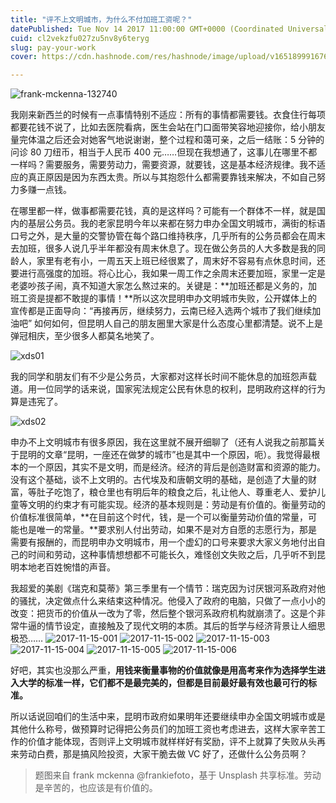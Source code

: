 ```yaml
---
title: "评不上文明城市，为什么不付加班工资呢？"
datePublished: Tue Nov 14 2017 11:00:00 GMT+0000 (Coordinated Universal Time)
cuid: cl2vekzfu027zu5nv8y6teryg
slug: pay-your-work
cover: https://cdn.hashnode.com/res/hashnode/image/upload/v1651899916767/0PLOUXHOg.jpg

---
```


![frank-mckenna-132740](https://i.imgur.com/yWwyE8N.jpg)

我刚来新西兰的时候有一点事情特别不适应：所有的事情都需要钱。衣食住行每项都要花钱不说了，比如去医院看病，医生会站在门口面带笑容地迎接你，给小朋友量完体温之后还会对她客气地说谢谢，整个过程和蔼可亲，之后一结账：5 分钟的问诊 80 刀纽币，相当于人民币 400 元……但现在我想通了，这事儿在哪里不都一样吗？需要服务，需要劳动力，需要资源，就要钱，这是基本经济规律。我不适应的真正原因是因为东西太贵。所以与其抱怨什么都需要靠钱来解决，不如自己努力多赚一点钱。

在哪里都一样，做事都需要花钱，真的是这样吗？可能有一个群体不一样，就是国内的基层公务员。我的老家昆明今年以来都在努力申办全国文明城市，满街的标语口号之外，是大量的交警协管在每个路口维持秩序，几乎所有的公务员都会在周末去加班，很多人说几乎半年都没有周末休息了。现在做公务员的人大多数是我的同龄人，家里有老有小，一周五天上班已经很累了，周末好不容易有点休息时间，还要进行高强度的加班。将心比心，我如果一周工作之余周末还要加班，家里一定是老婆吵孩子闹，真不知道大家怎么熬过来的。关键是：**加班还都是义务的，加班工资是提都不敢提的事情！**所以这次昆明申办文明城市失败，公开媒体上的宣传都是正面导向：“再接再厉，继续努力，云南已经入选两个城市了我们继续加油吧” 如何如何，但昆明人自己的朋友圈里大家是什么态度心里都清楚。说不上是弹冠相庆，至少很多人都莫名地笑了。

![xds01](https://i.imgur.com/ept0a9W.jpg)

我的同学和朋友们有不少是公务员，大家都对这样长时间不能休息的加班怨声载道。用一位同学的话来说，国家宪法规定公民有休息的权利，昆明政府这样的行为算是违宪了。

![xds02](https://i.imgur.com/CBmAZjE.jpg)


申办不上文明城市有很多原因，我在这里就不展开细聊了（还有人说我之前那篇关于昆明的文章“昆明，一座还在做梦的城市”也是其中一个原因，呃）。我觉得最根本的一个原因，其实不是文明，而是经济。经济的背后是创造财富和资源的能力。没有这个基础，谈不上文明的。古代埃及和唐朝文明的基础，是创造了大量的财富，等肚子吃饱了，粮仓里也有明后年的粮食之后，礼让他人、尊重老人、爱护儿童等文明的约束才有可能实现。经济的基本规则是：劳动是有价值的。衡量劳动的价值标准很简单，**在目前这个时代，钱，是一个可以衡量劳动价值的常量，可能也是唯一的常量。**要求别人付出劳动，如果不是对方自愿的志愿行为，那是需要有报酬的，而昆明申办文明城市，用一个虚幻的口号来要求大家义务地付出自己的时间和劳动，这种事情想想都不可能长久，难怪创文失败之后，几乎听不到昆明本地老百姓惋惜的声音。

我超爱的美剧《瑞克和莫蒂》第三季里有一个情节：瑞克因为讨厌银河系政府对他的骚扰，决定做点什么来结束这种情况。他侵入了政府的电脑，只做了一点小小的改变：把货币的价值从一改为了零，然后整个银河系政府机构就崩溃了。这是个非常牛逼的情节设定，直接触及了现代文明的本质。其后的哲学与经济背景让人细思极恐……
![2017-11-15-001](https://i.imgur.com/n34jsYF.png)
![2017-11-15-002](https://i.imgur.com/oeS4Kz8.png)
![2017-11-15-003](https://i.imgur.com/x2ho7NU.png)
![2017-11-15-004](https://i.imgur.com/fL3mfjZ.png)
![2017-11-15-005](https://i.imgur.com/Q1baZ7W.png)
![2017-11-15-006](https://i.imgur.com/wp3xML2.png)

好吧，其实也没那么严重，**用钱来衡量事物的价值就像是用高考来作为选择学生进入大学的标准一样，它们都不是最完美的，但都是目前最好最有效也最可行的标准。**

所以话说回咱们的生活中来，昆明市政府如果明年还要继续申办全国文明城市或是其他什么称号，做预算时记得把公务员们的加班工资也考虑进去，这样大家辛苦工作的价值才能体现，否则评上文明城市就样样好有奖励，评不上就算了失败从头再来劳动白费，那是搞风险投资，大家干脆去做 VC 好了，还做什么公务员啊？

> 题图来自 frank mckenna @frankiefoto，基于 Unsplash 共享标准。劳动是辛苦的，也应该是有价值的。


